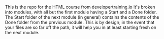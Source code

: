 This is the repo for the HTML course from developertraining.io
It's broken into modules, with all but the first module having a Start and a Done folder.
The Start folder of the next module (in general) contains the contents of the Done folder
from the previous module. This is by design; in the event that your files are so far off the path,
it will help you in at least starting fresh on the next module. 
